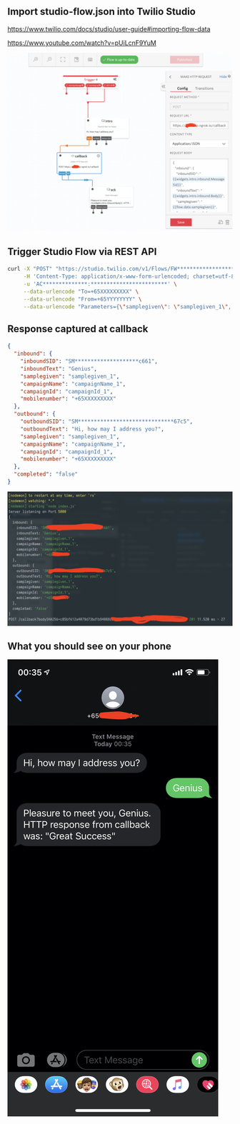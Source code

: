 ## Import studio-flow.json into Twilio Studio

https://www.twilio.com/docs/studio/user-guide#importing-flow-data

https://www.youtube.com/watch?v=pUiLcnF9YuM

![Studio Flow](./studio-flow.png "Studio Flow")

## Trigger Studio Flow via REST API

```bash
curl -X "POST" "https://studio.twilio.com/v1/Flows/FW****************************/Executions" \
     -H 'Content-Type: application/x-www-form-urlencoded; charset=utf-8' \
     -u 'AC**************:************************' \
     --data-urlencode "To=+65XXXXXXXXX" \
     --data-urlencode "From=+65YYYYYYYY" \
     --data-urlencode "Parameters={\"samplegiven\": \"samplegiven_1\", \"campaignname\": \"campaignName_1\", \"campaignid\": \"campaignId_1\"}"
```

## Response captured at callback

```json
{
  "inbound": {
    "inboundSID": "SM********************c661",
    "inboundText": "Genius",
    "samplegiven": "samplegiven_1",
    "campaignName": "campaignName_1",
    "campaignId": "campaignId_1",
    "mobilenumber": "+65XXXXXXXXX"
  },
  "outbound": {
    "outboundSID": "SM******************************67c5",
    "outboundText": "Hi, how may I address you?",
    "samplegiven": "samplegiven_1",
    "campaignName": "campaignName_1",
    "campaignId": "campaignId_1",
    "mobilenumber": "+65XXXXXXXXX"
  },
  "completed": "false"
}
```

![Response Screenshot](./response.png "Response Screenshot")

## What you should see on your phone

![Client Side](./client-side.jpg "Client Side")
